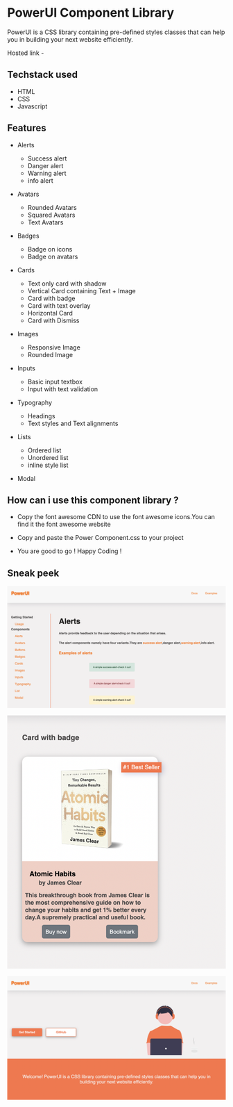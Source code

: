 # PowerUI Component Library

PowerUI is a CSS library containing pre-defined styles classes that can help you in building your next website efficiently.

Hosted link - 

## Techstack used


* HTML
* CSS
* Javascript


## Features


- Alerts

  - Success alert
  - Danger alert
  - Warning alert
  - info alert

- Avatars
   
   - Rounded Avatars
   - Squared Avatars
   - Text Avatars

- Badges

   - Badge on icons
   - Badge on avatars

- Cards
 
  - Text only card with shadow
  - Vertical Card containing Text + Image
  - Card with badge
  - Card with text overlay
  - Horizontal Card
  - Card with Dismiss

- Images
  - Responsive Image
  - Rounded Image

- Inputs
  - Basic input textbox
  - Input with text validation

- Typography

  - Headings
  - Text styles and Text alignments

- Lists

  - Ordered list
  - Unordered list
  - inline style list

- Modal



## How can i use this component library ?


- Copy the font awesome CDN to use the font awesome icons.You can find it the font awesome website

- Copy and paste the Power Component.css to your project 
  
- You are good to go ! Happy Coding !

## Sneak peek


![doc](/images/doc-page.png)

![doc](/images/Card-comp.png)

![doc](/images/Landing-page.png)






